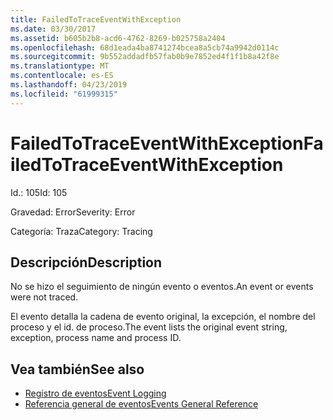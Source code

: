 ```yaml
---
title: FailedToTraceEventWithException
ms.date: 03/30/2017
ms.assetid: b605b2b8-acd6-4762-8269-b025758a2404
ms.openlocfilehash: 68d1eada4ba8741274bcea8a5cb74a9942d0114c
ms.sourcegitcommit: 9b552addadfb57fab0b9e7852ed4f1f1b8a42f8e
ms.translationtype: MT
ms.contentlocale: es-ES
ms.lasthandoff: 04/23/2019
ms.locfileid: "61999315"
---
```

# <a name="failedtotraceeventwithexception"></a><span data-ttu-id="a1318-102">FailedToTraceEventWithException</span><span class="sxs-lookup"><span data-stu-id="a1318-102">FailedToTraceEventWithException</span></span>
<span data-ttu-id="a1318-103">Id.: 105</span><span class="sxs-lookup"><span data-stu-id="a1318-103">Id: 105</span></span>  
  
 <span data-ttu-id="a1318-104">Gravedad: Error</span><span class="sxs-lookup"><span data-stu-id="a1318-104">Severity: Error</span></span>  
  
 <span data-ttu-id="a1318-105">Categoría: Traza</span><span class="sxs-lookup"><span data-stu-id="a1318-105">Category: Tracing</span></span>  
  
## <a name="description"></a><span data-ttu-id="a1318-106">Descripción</span><span class="sxs-lookup"><span data-stu-id="a1318-106">Description</span></span>  
 <span data-ttu-id="a1318-107">No se hizo el seguimiento de ningún evento o eventos.</span><span class="sxs-lookup"><span data-stu-id="a1318-107">An event or events were not traced.</span></span>  
  
 <span data-ttu-id="a1318-108">El evento detalla la cadena de evento original, la excepción, el nombre del proceso y el id. de proceso.</span><span class="sxs-lookup"><span data-stu-id="a1318-108">The event lists the original event string, exception, process name and process ID.</span></span>  
  
## <a name="see-also"></a><span data-ttu-id="a1318-109">Vea también</span><span class="sxs-lookup"><span data-stu-id="a1318-109">See also</span></span>

- [<span data-ttu-id="a1318-110">Registro de eventos</span><span class="sxs-lookup"><span data-stu-id="a1318-110">Event Logging</span></span>](../../../../../docs/framework/wcf/diagnostics/event-logging/index.md)
- [<span data-ttu-id="a1318-111">Referencia general de eventos</span><span class="sxs-lookup"><span data-stu-id="a1318-111">Events General Reference</span></span>](../../../../../docs/framework/wcf/diagnostics/event-logging/events-general-reference.md)
